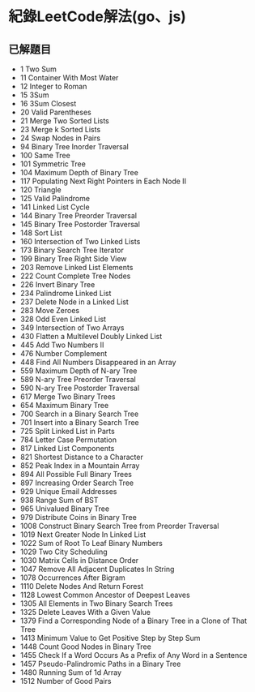 # 紀錄LeetCode解法(go、js)

## 已解題目
* 1 Two Sum
* 11 Container With Most Water
* 12 Integer to Roman
* 15 3Sum
* 16 3Sum Closest
* 20 Valid Parentheses
* 21 Merge Two Sorted Lists
* 23 Merge k Sorted Lists
* 24 Swap Nodes in Pairs
* 94 Binary Tree Inorder Traversal
* 100 Same Tree
* 101 Symmetric Tree
* 104 Maximum Depth of Binary Tree
* 117 Populating Next Right Pointers in Each Node II
* 120 Triangle
* 125 Valid Palindrome
* 141 Linked List Cycle
* 144 Binary Tree Preorder Traversal
* 145 Binary Tree Postorder Traversal
* 148 Sort List 
* 160 Intersection of Two Linked Lists
* 173 Binary Search Tree Iterator
* 199 Binary Tree Right Side View
* 203 Remove Linked List Elements
* 222 Count Complete Tree Nodes
* 226 Invert Binary Tree
* 234 Palindrome Linked List
* 237 Delete Node in a Linked List
* 283 Move Zeroes
* 328 Odd Even Linked List
* 349 Intersection of Two Arrays
* 430 Flatten a Multilevel Doubly Linked List
* 445 Add Two Numbers II
* 476 Number Complement
* 448 Find All Numbers Disappeared in an Array
* 559 Maximum Depth of N-ary Tree
* 589 N-ary Tree Preorder Traversal
* 590 N-ary Tree Postorder Traversal
* 617 Merge Two Binary Trees
* 654 Maximum Binary Tree
* 700 Search in a Binary Search Tree
* 701 Insert into a Binary Search Tree
* 725 Split Linked List in Parts
* 784 Letter Case Permutation
* 817 Linked List Components
* 821 Shortest Distance to a Character
* 852 Peak Index in a Mountain Array
* 894 All Possible Full Binary Trees
* 897 Increasing Order Search Tree
* 929 Unique Email Addresses
* 938 Range Sum of BST
* 965 Univalued Binary Tree
* 979 Distribute Coins in Binary Tree
* 1008 Construct Binary Search Tree from Preorder Traversal
* 1019 Next Greater Node In Linked List
* 1022 Sum of Root To Leaf Binary Numbers
* 1029 Two City Scheduling
* 1030 Matrix Cells in Distance Order
* 1047 Remove All Adjacent Duplicates In String
* 1078 Occurrences After Bigram
* 1110 Delete Nodes And Return Forest
* 1128 Lowest Common Ancestor of Deepest Leaves
* 1305 All Elements in Two Binary Search Trees
* 1325 Delete Leaves With a Given Value
* 1379 Find a Corresponding Node of a Binary Tree in a Clone of That Tree
* 1413 Minimum Value to Get Positive Step by Step Sum
* 1448 Count Good Nodes in Binary Tree
* 1455 Check If a Word Occurs As a Prefix of Any Word in a Sentence
* 1457 Pseudo-Palindromic Paths in a Binary Tree
* 1480 Running Sum of 1d Array
* 1512 Number of Good Pairs